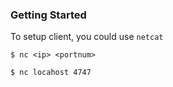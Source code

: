 ### Getting Started

To setup client, you could use `netcat`

`$ nc <ip> <portnum>`

```sh
$ nc locahost 4747
```
